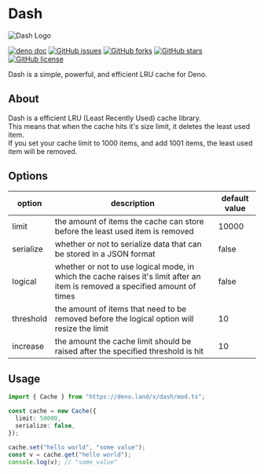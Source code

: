 # Dash

![Dash Logo](https://i.imgur.com/eB77KAl.png)

[![deno doc](https://doc.deno.land/badge.svg)](https://doc.deno.land/https/deno.land/x/dash/mod.ts)
[![GitHub issues](https://img.shields.io/github/issues/xpyxel/dash)](https://github.com/xpyxel/dash/issues)
[![GitHub forks](https://img.shields.io/github/forks/xpyxel/dash)](https://github.com/xpyxel/dash/network)
[![GitHub stars](https://img.shields.io/github/stars/xpyxel/dash)](https://github.com/xpyxel/dash/stargazers)
[![GitHub license](https://img.shields.io/github/license/xpyxel/dash)](https://github.com/xpyxel/dash/blob/master/LICENSE)

Dash is a simple, powerful, and efficient LRU cache for Deno.

## About

Dash is a efficient LRU (Least Recently Used) cache library.  
This means that when the cache hits it's size limit, it deletes the least used item.  
If you set your cache limit to 1000 items, and add 1001 items, the least used item will be removed.

## Options

option | description | default value
-------|-------------|--------------
limit | the amount of items the cache can store before the least used item is removed | 10000
serialize | whether or not to serialize data that can be stored in a JSON format | false
logical | whether or not to use logical mode, in which the cache raises it's limit after an item is removed a specified amount of times | false
threshold | the amount of items that need to be removed before the logical option will resize the limit | 10
increase | the amount the cache limit should be raised after the specified threshold is hit | 10

## Usage

```ts
import { Cache } from "https://deno.land/x/dash/mod.ts";

const cache = new Cache({
  limit: 50000,
  serialize: false,
});

cache.set("hello world", "some value");
const v = cache.get("hello world");
console.log(v); // "some value"
```
